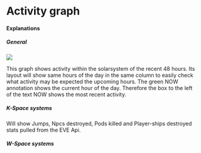 # Activity graph

#### Explanations
##### General
<img src="https://raw.githubusercontent.com/Risingson/eedocs/master/docs/images/ssi/act.png">

This graph shows activity within the solarsystem of the recent 48 hours. Its layout will show same hours of the day in the same column to easily check what activity may be expected the upcoming hours.
The green NOW annotation shows the current hour of the day.
Therefore the box to the left of the text NOW shows the most recent activity.

##### K-Space systems
Will show Jumps, Npcs destroyed, Pods killed and Player-ships destroyed stats pulled from the EVE Api.

##### W-Space systems
<!--stackedit_data:
eyJoaXN0b3J5IjpbMTg4MDQ3ODYwOV19
-->